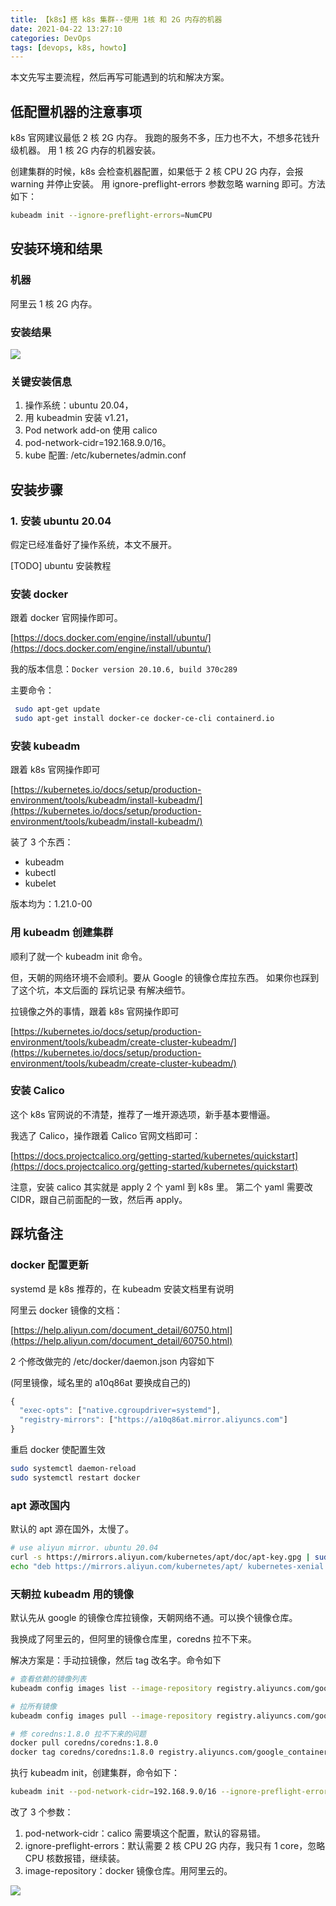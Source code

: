 ```yaml
---
title: 【k8s】搭 k8s 集群--使用 1核 和 2G 内存的机器
date: 2021-04-22 13:27:10
categories: DevOps
tags: [devops, k8s, howto]
---
```


本文先写主要流程，然后再写可能遇到的坑和解决方案。

## 低配置机器的注意事项

k8s 官网建议最低 2 核 2G 内存。
我跑的服务不多，压力也不大，不想多花钱升级机器。
用 1 核 2G 内存的机器安装。

创建集群的时候，k8s 会检查机器配置，如果低于 2 核 CPU 2G 内存，会报 warning 并停止安装。
用 ignore-preflight-errors 参数忽略 warning 即可。方法如下：

```bash
kubeadm init --ignore-preflight-errors=NumCPU
```

## 安装环境和结果

### 机器

阿里云 1 核 2G 内存。

### 安装结果

![](//images.jackon.me/devops-k8s-install-result.png)

### 关键安装信息

1. 操作系统：ubuntu 20.04，
2. 用 kubeadmin 安装 v1.21，
3. Pod network add-on 使用 calico
4. pod-network-cidr=192.168.9.0/16。
5. kube 配置: /etc/kubernetes/admin.conf


## 安装步骤

### 1. 安装 ubuntu 20.04

假定已经准备好了操作系统，本文不展开。

[TODO] ubuntu 安装教程

### 安装 docker

跟着 docker 官网操作即可。

[https://docs.docker.com/engine/install/ubuntu/](https://docs.docker.com/engine/install/ubuntu/)

我的版本信息：`Docker version 20.10.6, build 370c289`

主要命令：

```bash
 sudo apt-get update
 sudo apt-get install docker-ce docker-ce-cli containerd.io
```

### 安装 kubeadm

跟着 k8s 官网操作即可

[https://kubernetes.io/docs/setup/production-environment/tools/kubeadm/install-kubeadm/](https://kubernetes.io/docs/setup/production-environment/tools/kubeadm/install-kubeadm/)

装了 3 个东西：

- kubeadm
- kubectl
- kubelet

版本均为：1.21.0-00

### 用 kubeadm 创建集群

顺利了就一个 kubeadm init 命令。

但，天朝的网络环境不会顺利。要从 Google 的镜像仓库拉东西。
如果你也踩到了这个坑，本文后面的 踩坑记录 有解决细节。

拉镜像之外的事情，跟着 k8s 官网操作即可

[https://kubernetes.io/docs/setup/production-environment/tools/kubeadm/create-cluster-kubeadm/](https://kubernetes.io/docs/setup/production-environment/tools/kubeadm/create-cluster-kubeadm/)


### 安装 Calico

这个 k8s 官网说的不清楚，推荐了一堆开源选项，新手基本要懵逼。

我选了 Calico，操作跟着 Calico 官网文档即可：

[https://docs.projectcalico.org/getting-started/kubernetes/quickstart](https://docs.projectcalico.org/getting-started/kubernetes/quickstart)

注意，安装 calico 其实就是 apply 2 个 yaml 到 k8s 里。
第二个 yaml 需要改 CIDR，跟自己前面配的一致，然后再 apply。


## 踩坑备注

### docker 配置更新

systemd 是 k8s 推荐的，在 kubeadm 安装文档里有说明

阿里云 docker 镜像的文档：

[https://help.aliyun.com/document_detail/60750.html](https://help.aliyun.com/document_detail/60750.html)

2 个修改做完的 /etc/docker/daemon.json 内容如下

(阿里镜像，域名里的 a10q86at 要换成自己的)

```javascript
{
  "exec-opts": ["native.cgroupdriver=systemd"],
  "registry-mirrors": ["https://a10q86at.mirror.aliyuncs.com"]
}
```

重启 docker 使配置生效

```bash
sudo systemctl daemon-reload
sudo systemctl restart docker
```

### apt 源改国内

默认的 apt 源在国外，太慢了。

```bash
# use aliyun mirror. ubuntu 20.04
curl -s https://mirrors.aliyun.com/kubernetes/apt/doc/apt-key.gpg | sudo apt-key add -
echo "deb https://mirrors.aliyun.com/kubernetes/apt/ kubernetes-xenial main" >> /etc/apt/sources.list.d/kubernetes.list
```

### 天朝拉 kubeadm 用的镜像

默认先从 google 的镜像仓库拉镜像，天朝网络不通。可以换个镜像仓库。

我换成了阿里云的，但阿里的镜像仓库里，coredns 拉不下来。

解决方案是：手动拉镜像，然后 tag 改名字。命令如下

```bash
# 查看依赖的镜像列表
kubeadm config images list --image-repository registry.aliyuncs.com/google_containers

# 拉所有镜像
kubeadm config images pull --image-repository registry.aliyuncs.com/google_containers

# 修 coredns:1.8.0 拉不下来的问题
docker pull coredns/coredns:1.8.0
docker tag coredns/coredns:1.8.0 registry.aliyuncs.com/google_containers/coredns/coredns:v1.8.0
```

执行 kubeadm init，创建集群，命令如下：

```bash
kubeadm init --pod-network-cidr=192.168.9.0/16 --ignore-preflight-errors=NumCPU --image-repository registry.aliyuncs.com/google_containers
```

改了 3 个参数：

1. pod-network-cidr：calico 需要填这个配置，默认的容易错。
2. ignore-preflight-errors：默认需要 2 核 CPU 2G 内存，我只有 1 core，忽略 CPU 核数报错，继续装。
3. image-repository：docker 镜像仓库。用阿里云的。

![](//images.jackon.me/cheers.webp)
